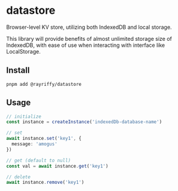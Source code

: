 datastore
===

Browser-level KV store, utilizing both IndexedDB and local storage.

This library will provide benefits of almost unlimited storage size of IndexedDB, with ease of use when interacting with interface like LocalStorage.

Install
---

```
pnpm add @rayriffy/datastore
```

Usage
---

```ts
// initialize
const instance = createInstance('indexedDb-database-name')

// set
await instance.set('key1', {
  message: 'amogus'
})

// get (default to null)
const val = await instance.get('key1')

// delete
await instance.remove('key1')
```
